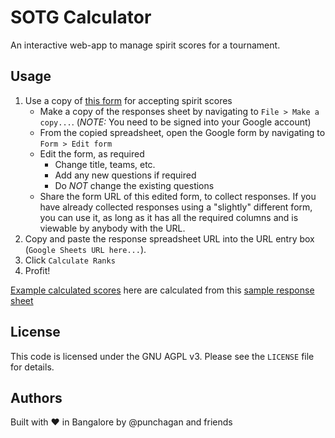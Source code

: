 # SOTG Calculator

An interactive web-app to manage spirit scores for a tournament.

## Usage

1. Use a copy of <a href="https://docs.google.com/spreadsheets/d/1q3Zr1IbbL6r87UpGkQ-D9hyJtw6cP8GlVLVRvFkVACU/edit#gid=1141649430" target="_blank_">this form</a> for accepting spirit scores
   - Make a copy of the responses sheet by navigating to `File > Make a
    copy...`. (*NOTE:* You need to be signed into your Google account)
   - From the copied spreadsheet, open the Google form by navigating to `Form >
     Edit form`
   - Edit the form, as required
     - Change title, teams, etc.
     - Add any new questions if required
     - Do *NOT* change the existing questions
   - Share the form URL of this edited form, to collect responses. If you have
     already collected responses using a "slightly" different form, you can use
     it, as long as it has all the required columns and is viewable by anybody
     with the URL.
1. Copy and paste the response spreadsheet URL into the URL entry box (`Google
   Sheets URL here...`).
1. Click `Calculate Ranks`
1. Profit!

<a href="https://sotg-calculator.herokuapp.com/?url=https%3A%2F%2Fdocs.google.com%2Fspreadsheets%2Fd%2F10uHbqsqrFV_5eFdpPi4ybHeKnzEzpNe1uq6LlCR8hwU" target="_blank_">Example calculated scores</a> here are calculated from this <a href="https://docs.google.com/spreadsheets/d/10uHbqsqrFV_5eFdpPi4ybHeKnzEzpNe1uq6LlCR8hwU/edit#gid=1141649430" target="_blank_">sample response sheet</a>

## License

This code is licensed under the GNU AGPL v3. Please see the `LICENSE` file for
details.

## Authors

Built with :heart: in Bangalore by @punchagan and friends

